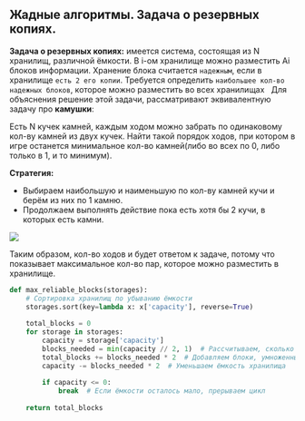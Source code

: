 ## Жадные алгоритмы. Задача о резервных копиях.

**Задача о резервных копиях:** имеется система, состоящая из N хранилищ, различной ёмкости. В i-ом хранилище можно разместить Ai блоков информации. Хранение блока считается `надежным`, если в хранилище `есть 2 его копии`. Требуется определить `наибольшее кол-во надежных блоков`, которое можно разместить во всех хранилищах
 
Для объяснения решение этой задачи, рассматривают эквивалентную задачу про **камушки**:

Есть N кучек камней, каждым ходом можно забрать по одинаковому кол-ву камней из двух кучек. Найти такой порядок ходов, при котором в игре останется минимальное кол-во камней(либо во всех по 0, либо только в 1, и то минимум).

**Стратегия:**
* Выбираем наибольшую и наименьшую по кол-ву камней кучи и берём из них по 1 камню.
* Продолжаем выполнять действие пока есть хотя бы 2 кучи, в которых есть камни.

![](https://lh7-us.googleusercontent.com/docsz/AD_4nXf-B6iE-nmJIq48Wh2UXz8kj3ji6FiOY2Dyha18CbEGYaeDx9OsP2P0BbuIyRUPcDgaclWJoKxzyfJ6-_TeqjIrsZj4uvES2tUYv3E2Woneelq_Qqho1fxTZTsEPw9_ikagyrbKUQNfhnm41WiTOFUBYKgk?key=9gziK4gT-jwK64_BpOeehQ)

Таким образом, кол-во ходов и будет ответом к задаче, потому что показывает максимальное кол-во пар, которое можно разместить в хранилище.

```python
def max_reliable_blocks(storages):  
    # Сортировка хранилищ по убыванию ёмкости  
    storages.sort(key=lambda x: x['capacity'], reverse=True)  
	  
    total_blocks = 0  
    for storage in storages:  
        capacity = storage['capacity']  
        blocks_needed = min(capacity // 2, 1)  # Рассчитываем, сколько блоков можно разместить  
        total_blocks += blocks_needed * 2  # Добавляем блоки, умноженные на 2 (для двух копий)  
        capacity -= blocks_needed * 2  # Уменьшаем ёмкость хранилища  
	  
        if capacity <= 0:  
            break  # Если ёмкости осталось мало, прерываем цикл  
	  
    return total_blocks
```